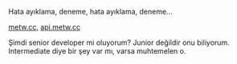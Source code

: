 Hata ayıklama, deneme, hata ayıklama, deneme... 

[metw.cc](https://www.metw.cc), [api.metw.cc](https://api.metw.cc)

Şimdi senior developer mi oluyorum? Junior değildir onu biliyorum. Intermediate diye bir şey var mı, varsa muhtemelen o.
